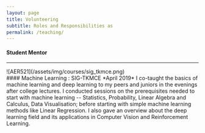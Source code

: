 ```yaml
---
layout: page
title: Volunteering
subtitle: Roles and Responsibilities as 
permalink: /teaching/
---
```


<div class="pretty-links">

#### Student Mentor 
---
<div class="grid">
<div class="unit one-third teaching_img">
![AER521](/assets/img/courses/sig_tkmce.png)
</div>
<div class="unit two-thirds">
#### Machine Learning : SIG-TKMCE
*April 2019*   
I co-taught the basics of machine learning and deep learning to my peers and juniors in the evenings after college lectures. I conducted sessions on the prerequisites needed to start with machine learning -- Statistics, Probability, Linear Algebra and Calculus, Data Visualisation; before starting with simple machine learning methods like Linear Regression. I also gave an overview about the deep learning field and its applications in Computer Vision and Reinforcement Learning.
</div>
</div>




</div> <!-- pretty_links -->

